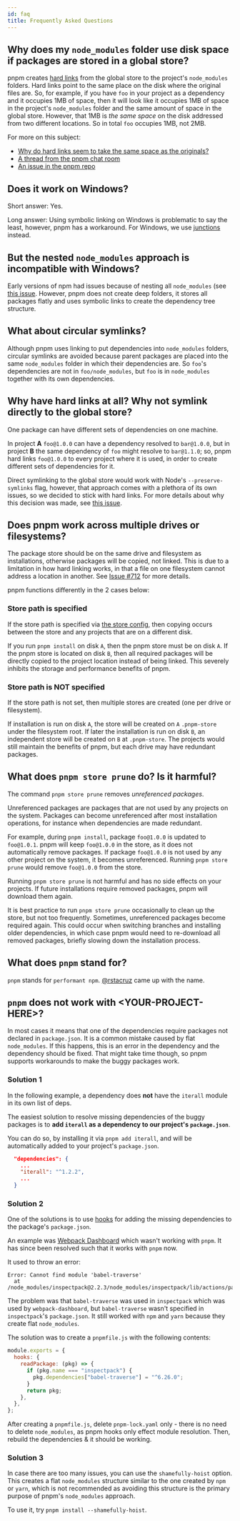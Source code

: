 ```yaml
---
id: faq
title: Frequently Asked Questions
---
```


## Why does my `node_modules` folder use disk space if packages are stored in a global store?

pnpm creates [hard links] from the global store to the project's `node_modules`
folders. Hard links point to the same place on the disk where the original
files are. So, for example, if you have `foo` in your project as a dependency
and it occupies 1MB of space, then it will look like it occupies 1MB of space in
the project's `node_modules` folder and the same amount of space in the global
store. However, that 1MB is _the same space_ on the disk addressed from two
different locations. So in total `foo` occupies 1MB, not 2MB.

[hard links]: https://en.wikipedia.org/wiki/Hard_link

For more on this subject:

- [Why do hard links seem to take the same space as the originals?](https://unix.stackexchange.com/questions/88423/why-do-hard-links-seem-to-take-the-same-space-as-the-originals)
- [A thread from the pnpm chat room](https://gist.github.com/zkochan/106cfef49f8476b753a9cbbf9c65aff1)
- [An issue in the pnpm repo](https://github.com/pnpm/pnpm/issues/794)

## Does it work on Windows?

Short answer: Yes.

Long answer: Using symbolic linking on Windows is problematic to say the least,
however, pnpm has a workaround. For Windows, we use [junctions] instead.

[junctions]: https://docs.microsoft.com/en-us/windows/win32/fileio/hard-links-and-junctions

## But the nested `node_modules` approach is incompatible with Windows?

Early versions of npm had issues because of nesting all `node_modules` (see
[this issue]. However, pnpm does not create deep folders, it stores all packages
flatly and uses symbolic links to create the dependency tree structure.

[this issue]: https://github.com/nodejs/node-v0.x-archive/issues/6960

## What about circular symlinks?

Although pnpm uses linking to put dependencies into `node_modules` folders,
circular symlinks are avoided because parent packages are placed into the same
`node_modules` folder in which their dependencies are. So `foo`'s dependencies
are not in `foo/node_modules`, but `foo` is in `node_modules` together with its
own dependencies.

## Why have hard links at all? Why not symlink directly to the global store?

One package can have different sets of dependencies on one machine.

In project **A** `foo@1.0.0` can have a dependency resolved to `bar@1.0.0`, but
in project **B** the same dependency of `foo` might resolve to `bar@1.1.0`; so,
pnpm hard links `foo@1.0.0` to every project where it is used, in order to
create different sets of dependencies for it.

Direct symlinking to the global store would work with Node's
`--preserve-symlinks` flag, however, that approach comes with a plethora of its
own issues, so we decided to stick with hard links. For more details about why
this decision was made, see [this issue][eps-issue].

[eps-issue]: https://github.com/nodejs/node-eps/issues/46

## Does pnpm work across multiple drives or filesystems?

The package store should be on the same drive and filesystem as installations,
otherwise packages will be copied, not linked. This is due to a limitation in
how hard linking works, in that a file on one filesystem cannot address a
location in another. See [Issue #712] for more details.

pnpm functions differently in the 2 cases below:

[Issue #712]: https://github.com/pnpm/pnpm/issues/712

### Store path is specified

If the store path is specified via [the store config](configuring.md), then copying
occurs between the store and any projects that are on a different disk.

If you run `pnpm install` on disk `A`, then the pnpm store must be on disk `A`.
If the pnpm store is located on disk `B`, then all required packages will be
directly copied to the project location instead of being linked. This severely
inhibits the storage and performance benefits of pnpm.

### Store path is NOT specified

If the store path is not set, then multiple stores are created (one per drive or
filesystem).

If installation is run on disk `A`, the store will be created on `A`
`.pnpm-store` under the filesystem root. If later the installation is run on
disk `B`, an independent store will be created on `B` at `.pnpm-store`. The
projects would still maintain the benefits of pnpm, but each drive may have
redundant packages.

## What does `pnpm store prune` do? Is it harmful?

The command `pnpm store prune` removes _unreferenced packages_.

Unreferenced packages are packages that are not used by any projects on the
system. Packages can become unreferenced after most installation operations, for
instance when dependencies are made redundant.

For example, during `pnpm install`, package `foo@1.0.0` is updated to
`foo@1.0.1`. pnpm will keep `foo@1.0.0` in the store, as it does not
automatically remove packages. If package `foo@1.0.0` is not used by any other
project on the system, it becomes unreferenced. Running `pnpm store prune` would
remove `foo@1.0.0` from the store.

Running `pnpm store prune` is not harmful and has no side effects on your
projects. If future installations require removed packages, pnpm will download
them again.

It is best practice to run `pnpm store prune` occasionally to clean up the
store, but not too frequently. Sometimes, unreferenced packages become required
again. This could occur when switching branches and installing older
dependencies, in which case pnpm would need to re-download all removed packages,
briefly slowing down the installation process.

## What does `pnpm` stand for?

`pnpm` stands for `performant npm`.
[@rstacruz](https://github.com/rstacruz/) came up with the name.

## `pnpm` does not work with \<YOUR-PROJECT-HERE>?

In most cases it means that one of the dependencies require packages not
declared in `package.json`. It is a common mistake caused by flat
`node_modules`. If this happens, this is an error in the dependency and the
dependency should be fixed. That might take time though, so pnpm supports
workarounds to make the buggy packages work.

### Solution 1

In the following example, a dependency does **not** have the `iterall` module in
its own list of deps.

The easiest solution to resolve missing dependencies of the buggy packages is to
**add `iterall` as a dependency to our project's `package.json`**.

You can do so, by installing it via `pnpm add iterall`, and will be
automatically added to your project's `package.json`.

```json
  "dependencies": {
    ...
    "iterall": "^1.2.2",
    ...
  }
```

### Solution 2

One of the solutions is to use [hooks](pnpmfile.md#hooks) for adding the missing
dependencies to the package's `package.json`.

An example was [Webpack Dashboard] which wasn't working with `pnpm`. It has
since been resolved such that it works with `pnpm` now.

It used to throw an error:

```console
Error: Cannot find module 'babel-traverse'
  at /node_modules/inspectpack@2.2.3/node_modules/inspectpack/lib/actions/parse
```

The problem was that `babel-traverse` was used in `inspectpack` which
was used by `webpack-dashboard`, but `babel-traverse` wasn't specified in
`inspectpack`'s `package.json`. It still worked with `npm` and `yarn` because
they create flat `node_modules`.

The solution was to create a `pnpmfile.js` with the following contents:

```js
module.exports = {
  hooks: {
    readPackage: (pkg) => {
      if (pkg.name === "inspectpack") {
        pkg.dependencies["babel-traverse"] = "^6.26.0";
      }
      return pkg;
    },
  },
};
```

After creating a `pnpmfile.js`, delete `pnpm-lock.yaml` only - there is no need
to delete `node_modules`, as pnpm hooks only effect module resolution. Then,
rebuild the dependencies & it should be working.

[Webpack Dashboard]: https://github.com/pnpm/pnpm/issues/1043

### Solution 3

In case there are too many issues, you can use the `shamefully-hoist` option.
This creates a flat `node_modules` structure similar to the one created by `npm`
or `yarn`, which is not recommended as avoiding this structure is the primary
purpose of pnpm's `node_modules` approach.

To use it, try `pnpm install --shamefully-hoist`.
